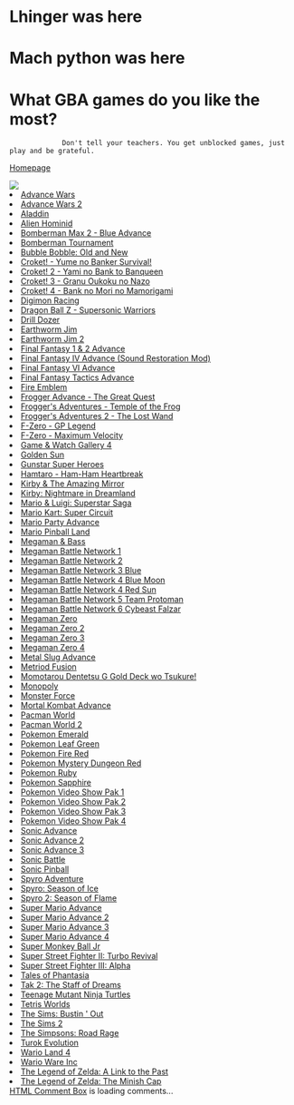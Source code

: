 
# Lhinger was here
               
# Mach python was here
                    
# What GBA games do you like the most?
                
                 Don't tell your teachers. You get unblocked games, just play and be grateful.
[Homepage](https://lhinger.github.io/)
<html>
    <head>
                <img src="https://dbdzm869oupei.cloudfront.net/img/sticker/preview/8744.png">
                <li><a href="launcher.html#advancewars">Advance Wars</a></li>
                <li><a href="launcher.html#advancewars2">Advance Wars 2</a></li>
                <li><a href="launcher.html#aladdin">Aladdin</a></li>
                <li><a href="launcher.html#alienhominid">Alien Hominid</a></li>
                <li><a href="launcher.html#bomberman_max2blue">Bomberman Max 2 - Blue Advance</a></li>
                <li><a href="launcher.html#bomberman_tournament">Bomberman Tournament</a></li>
                <li><a href="launcher.html#bubblebobble">Bubble Bobble: Old and New</a></li>
                <li><a href="launcher.html#croket1">Croket! - Yume no Banker Survival!</a></li>
                <li><a href="launcher.html#croket2">Croket! 2 - Yami no Bank to Banqueen</a></li>
                <li><a href="launcher.html#croket3">Croket! 3 - Granu Oukoku no Nazo</a></li>
                <li><a href="launcher.html#croket4">Croket! 4 - Bank no Mori no Mamorigami</a></li>
                <li><a href="launcher.html#digimon_racing">Digimon Racing</a></li>
                <li><a href="launcher.html#dbz_supersonic">Dragon Ball Z - Supersonic Warriors</a></li>
                <li><a href="launcher.html#drilldozer">Drill Dozer</a></li>
                <li><a href="launcher.html#earthwormjim">Earthworm Jim</li>
                <li><a href="launcher.html#earthwormjim2">Earthworm Jim 2</a></li>
                <li><a href="launcher.html#ff1and2">Final Fantasy 1 & 2 Advance</a></li>
                 <li><a href="./launcher.html#ff4S">Final Fantasy IV Advance (Sound Restoration Mod)</a></li>
            <li><a href="./launcher.html#ff6">Final Fantasy VI Advance</a></li>
            <li><a href="./launcher.html#final_fantasy_tactics">Final Fantasy Tactics Advance</a></li>
            <li><a href="./launcher.html#fire_emblem">Fire Emblem</a></li>
            <li><a href="./launcher.html#frogger1">Frogger Advance - The Great Quest</a></li>
            <li><a href="./launcher.html#frogger2">Frogger's Adventures - Temple of the Frog</a></li>
            <li><a href="./launcher.html#frogger3">Frogger's Adventures 2 - The Lost Wand</a></li>
            <li><a href="./launcher.html#fzero_gp">F-Zero - GP Legend</a></li>
            <li><a href="./launcher.html#fzero_max">F-Zero - Maximum Velocity</a></li>
            <li><a href="./launcher.html#gamewatch4">Game &amp; Watch Gallery 4</a></li>
            <li><a href="./launcher.html#goldensun">Golden Sun</a></li>
            <li><a href="./launcher.html#gunstar_super_heroes">Gunstar Super Heroes</a></li>
            <li><a href="./launcher.html#hamtaro_heartbreak">Hamtaro - Ham-Ham Heartbreak</a></li>
            <li><a href="./launcher.html#kirbymirror">Kirby &amp; The Amazing Mirror</a></li>
            <li><a href="./launcher.html#kirbynightmare">Kirby: Nightmare in Dreamland</a></li>
            <li><a href="./launcher.html#superstar">Mario &amp; Luigi: Superstar Saga</a></li>
            <li><a href="./launcher.html#mariokart">Mario Kart: Super Circuit</a></li>
            <li><a href="./launcher.html#marioparty">Mario Party Advance</a></li>
            <li><a href="./launcher.html#mariopinball">Mario Pinball Land</a></li>
            <li><a href="./launcher.html#megamanbass">Megaman &amp; Bass</a></li>
            <li><a href="./launcher.html#megaman_battle1">Megaman Battle Network 1</a></li>
            <li><a href="./launcher.html#megaman_battle2">Megaman Battle Network 2</a></li>
            <li><a href="./launcher.html#megaman_battle3_blue">Megaman Battle Network 3 Blue</a></li>
            <li><a href="./launcher.html#megaman_battle4_blue">Megaman Battle Network 4 Blue Moon</a></li>
            <li><a href="./launcher.html#megaman_battle4_red">Megaman Battle Network 4 Red Sun</a></li>
            <li><a href="./launcher.html#megaman_battle5">Megaman Battle Network 5 Team Protoman</a></li>
            <li><a href="./launcher.html#megaman_battle6">Megaman Battle Network 6 Cybeast Falzar</a></li>
            <li><a href="./launcher.html#megaman_zero1">Megaman Zero</a></li>
            <li><a href="./launcher.html#megaman_zero2">Megaman Zero 2</a></li>
            <li><a href="./launcher.html#megaman_zero3">Megaman Zero 3</a></li>
            <li><a href="./launcher.html#megaman_zero4">Megaman Zero 4</a></li>
            <li><a href="./launcher.html#metalslug">Metal Slug Advance</a></li>
            <li><a href="./launcher.html#metroid_fusion">Metriod Fusion</a></li>
            <li><a href="./launcher.html#momotarou_dentetsu">Momotarou Dentetsu G Gold Deck wo Tsukure!</a></li>
            <li><a href="./launcher.html#monopoly">Monopoly</a></li>
            <li><a href="./launcher.html#monster_force">Monster Force</a></li>
            <li><a href="./launcher.html#mortal_kombat">Mortal Kombat Advance</a></li>
            <li><a href="./launcher.html#pacman_world">Pacman World</a></li>
            <li><a href="./launcher.html#pacman_world2">Pacman World 2</a></li>
            <li><a href="./launcher.html#pokemonemerald">Pokemon Emerald</a></li>
            <li><a href="./launcher.html#pokemongreen">Pokemon Leaf Green</a></li>
            <li><a href="./launcher.html#pokemonred">Pokemon Fire Red</a></li>
            <li><a href="./launcher.html#mysteryred">Pokemon Mystery Dungeon Red</a></li>
            <li><a href="./launcher.html#pokemonruby">Pokemon Ruby</a></li>
            <li><a href="./launcher.html#pokemonsapphire">Pokemon Sapphire</a></li>
            <li><a href="./launcher.html#gba_video_pokemon_1">Pokemon Video Show Pak 1</a></li>
            <li><a href="./launcher.html#gba_video_pokemon_2">Pokemon Video Show Pak 2</a></li>
            <li><a href="./launcher.html#gba_video_pokemon_3">Pokemon Video Show Pak 3</a></li>
            <li><a href="./launcher.html#gba_video_pokemon_4">Pokemon Video Show Pak 4</a></li>
            <li><a href="./launcher.html#sonic_advance">Sonic Advance</a></li>
            <li><a href="./launcher.html#sonic_advance2">Sonic Advance 2</a></li>
            <li><a href="./launcher.html#sonic_advance3">Sonic Advance 3</a></li>
            <li><a href="./launcher.html#sonicbattle">Sonic Battle</a></li>
            <li><a href="./launcher.html#sonicpinball">Sonic Pinball</a></li>
            <li><a href="./launcher.html#spyro_adventure">Spyro Adventure</a></li>
            <li><a href="./launcher.html#spyro_ice">Spyro: Season of Ice</a></li>
            <li><a href="./launcher.html#spyro_flame">Spyro 2: Season of Flame</a></li>
            <li><a href="./launcher.html#supermarioadvance">Super Mario Advance</a></li>
            <li><a href="./launcher.html#supermarioadvance2">Super Mario Advance 2</a></li>
            <li><a href="./launcher.html#supermarioadvance3">Super Mario Advance 3</a></li>
            <li><a href="./launcher.html#supermarioadvance4">Super Mario Advance 4</a></li>
            <li><a href="./launcher.html#supermonkeyballjr">Super Monkey Ball Jr</a></li>
            <li><a href="./launcher.html#super_street_fighter_2_turbo_revival">Super Street Fighter II: Turbo Revival</a></li>
            <li><a href="./launcher.html#super_street_fighter_3_alpha">Super Street Fighter III: Alpha</a></li>
            <li><a href="./launcher.html#tales_of_phantasia">Tales of Phantasia</a></li>
            <li><a href="./launcher.html#tak2_staff_of_dreams">Tak 2: The Staff of Dreams</a></li>
            <li><a href="./launcher.html#tmnt">Teenage Mutant Ninja Turtles</a></li>
            <li><a href="./launcher.html#tetris_worlds">Tetris Worlds</a></li>
            <li><a href="./launcher.html#sims_bustin_out">The Sims: Bustin &#39; Out</a></li>
            <li><a href="./launcher.html#sims2">The Sims 2</a></li>
            <li><a href="./launcher.html#simpsons">The Simpsons: Road Rage</a></li>
            <li><a href="./launcher.html#turok_evolution">Turok Evolution</a></li>
            <li><a href="./launcher.html#warioland4">Wario Land 4</a></li>
            <li><a href="./launcher.html#wario_ware">Wario Ware Inc</a></li>
            <li><a href="./launcher.html#zelda_past">The Legend of Zelda: A Link to the Past</a></li>
            <li><a href="./launcher.html#zelda_minish">The Legend of Zelda: The Minish Cap</a></li>
                <!-- begin wwww.htmlcommentbox.com -->
 <div id="HCB_comment_box"><a href="http://www.htmlcommentbox.com">HTML Comment Box</a> is loading comments...</div>
 <link rel="stylesheet" type="text/css" href="https://www.htmlcommentbox.com/static/skins/bootstrap/twitter-bootstrap.css?v=0" />
 <script type="text/javascript" id="hcb"> /*<!--*/ if(!window.hcb_user){hcb_user={};} (function(){var s=document.createElement("script"), l=hcb_user.PAGE || (""+window.location).replace(/'/g,"%27"), h="https://www.htmlcommentbox.com";s.setAttribute("type","text/javascript");s.setAttribute("src", h+"/jread?page="+encodeURIComponent(l).replace("+","%2B")+"&mod=%241%24wq1rdBcg%24Wt4Ihjfr7tq.EifLCHDe5."+"&opts=16798&num=10&ts=1649608665549");if (typeof s!="undefined") document.getElementsByTagName("head")[0].appendChild(s);})(); /*-->*/ </script>
<!-- end www.htmlcommentbox.com -->
            </font>
        </body>
    </head>
</html>

